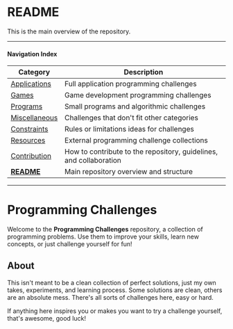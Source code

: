 # README

This is the main overview of the repository.

---

#### Navigation Index

| Category                                       | Description                                                        |
| ---------------------------------------------- | ------------------------------------------------------------------ |
| [Applications](./Challenges/Applications.md)   | Full application programming challenges                            |
| [Games](./Challenges/Games.md)                 | Game development programming challenges                            |
| [Programs](./Challenges/Programs.md)           | Small programs and algorithmic challenges                          |
| [Miscellaneous](./Challenges/Miscellaneous.md) | Challenges that don't fit other categories                         |
| [Constraints](./Challenges/Constraints.md)     | Rules or limitations ideas for challenges                          |
| [Resources](./Challenges/Resources.md)         | External programming challenge collections                         |
| [Contribution](./Contribution.md)              | How to contribute to the repository, guidelines, and collaboration |
| [**README**](./README.md)                      | Main repository overview and structure                             |

---

# Programming Challenges

Welcome to the **Programming Challenges** repository, a collection of programming problems. Use them to improve your skills, learn new concepts, or just challenge yourself for fun!

## About

This isn't meant to be a clean collection of perfect solutions, just my own takes, experiments, and learning process. Some solutions are clean, others are an absolute mess. There's all sorts of challenges here, easy or hard.

If anything here inspires you or makes you want to try a challenge yourself, that's awesome, good luck!
